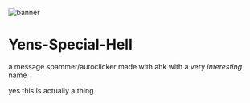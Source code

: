 ![banner](https://user-images.githubusercontent.com/73037325/117849984-dd03ac80-b252-11eb-8239-92537c45ae2a.png)
# Yens-Special-Hell
a message spammer/autoclicker made with ahk with a very *interesting* name

yes this is actually a thing
